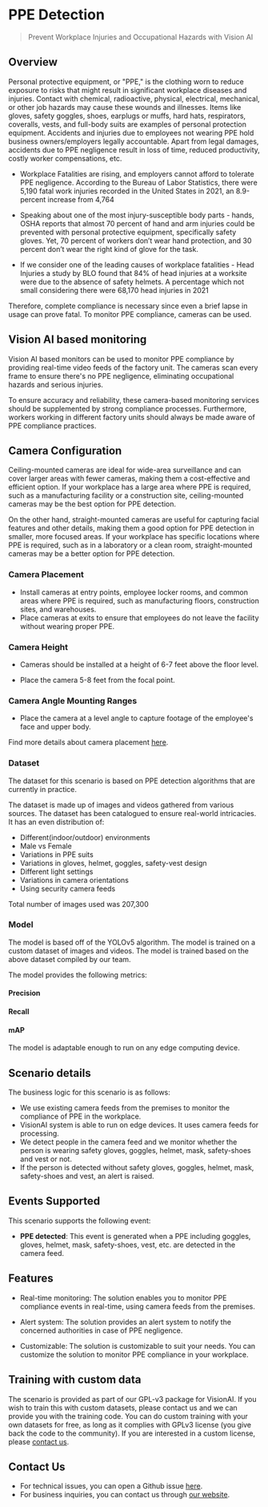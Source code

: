 # **PPE Detection**

> Prevent Workplace Injuries and Occupational Hazards with Vision AI


## Overview

Personal protective equipment, or "PPE," is the clothing worn to reduce exposure to risks that might result in significant workplace diseases and injuries. Contact with chemical, radioactive, physical, electrical, mechanical, or other job hazards may cause these wounds and illnesses. Items like gloves, safety goggles, shoes, earplugs or muffs, hard hats, respirators, coveralls, vests, and full-body suits are examples of personal protection equipment. Accidents and injuries due to employees not wearing PPE hold business owners/employers legally accountable. Apart from legal damages, accidents due to PPE negligence result in loss of time, reduced productivity, costly worker compensations, etc.

- Workplace Fatalities are rising, and employers cannot afford to tolerate PPE negligence. According to the Bureau of Labor Statistics, there were 5,190 fatal work injuries recorded in the United States in 2021, an 8.9-percent increase from 4,764

- Speaking about one of the most injury-susceptible body parts - hands, OSHA reports that almost 70 percent of hand and arm injuries could be prevented with personal protective equipment, specifically safety gloves. Yet, 70 percent of workers don’t wear hand protection, and 30 percent don’t wear the right kind of glove for the task.

- If we consider one of the leading causes of workplace fatalities - Head Injuries a study by BLO found that 84% of head injuries at a worksite were due to the absence of safety helmets. A percentage which not small considering there were 68,170 head injuries in 2021

Therefore, complete compliance is necessary since even a brief lapse in usage can prove fatal. To monitor PPE compliance, cameras can be used.

## Vision AI based monitoring

Vision AI based monitors can be used to monitor PPE compliance by providing real-time video feeds of the factory unit. The cameras scan every frame to ensure there's no PPE negligence, eliminating occupational hazards and serious injuries.

To ensure accuracy and reliability, these camera-based monitoring services should be supplemented by strong compliance processes. Furthermore, workers working in different factory units should always be made aware of PPE compliance practices.


## Camera Configuration

Ceiling-mounted cameras are ideal for wide-area surveillance and can cover larger areas with fewer cameras, making them a cost-effective and efficient option. If your workplace has a large area where PPE is required, such as a manufacturing facility or a construction site, ceiling-mounted cameras may be the best option for PPE detection.

On the other hand, straight-mounted cameras are useful for capturing facial features and other details, making them a good option for PPE detection in smaller, more focused areas. If your workplace has specific locations where PPE is required, such as in a laboratory or a clean room, straight-mounted cameras may be a better option for PPE detection.

### Camera Placement

- Install cameras at entry points, employee locker rooms, and common areas where PPE is required, such as manufacturing floors, construction sites, and warehouses.
- Place cameras at exits to ensure that employees do not leave the facility without wearing proper PPE.


### Camera Height

- Cameras should be installed at a height of 6-7 feet above the floor level.

- Place the camera 5-8 feet from the focal point.

### Camera Angle Mounting Ranges

- Place the camera at a level angle to capture footage of the employee's face and upper body.

Find more details about camera placement [here](../overview/cameras.md).

### Dataset

The dataset for this scenario is based on PPE detection algorithms that are currently in practice.

The dataset is made up of images and videos gathered from various sources. The dataset has been catalogued to ensure real-world intricacies. It has an even distribution of:

- Different(indoor/outdoor) environments
- Male vs Female
- Variations in PPE suits
- Variations in gloves, helmet, goggles, safety-vest design
- Different light settings
- Variations in camera orientations
- Using security camera feeds

Total number of images used was 207,300

### Model

The model is based off of the YOLOv5 algorithm. The model is trained on a custom dataset of images and videos. The model is trained based on the above dataset compiled by our team.

The model provides the following metrics:


<div class="main">
    <div class="bar">
        <h4>Precision <i class="fa fa-info-circle"></i></h4>
        <div role="progressbar" style="--value:88"></div>
    </div>
    <div class="bar">
        <h4>Recall <i class="fa fa-info-circle"></i></h4>
        <div role="progressbar1" style="--value:86"></div>
    </div>
    <div class="bar">
        <h4>mAP <i class="fa fa-info-circle"></i></h4>
        <div role="progressbar2" style="--value:91"></div>
    </div>
</div>

The model is adaptable enough to run on any edge computing device.

## Scenario details

The business logic for this scenario is as follows:

- We use existing camera feeds from the premises to monitor the compliance of PPE in the workplace.
- VisionAI system is able to run on edge devices. It uses camera feeds for processing.
- We detect people in the camera feed and we monitor whether the person is wearing safety gloves, goggles, helmet, mask, safety-shoes and vest or not.
- If the person is detected without safety gloves, goggles, helmet, mask, safety-shoes and vest, an alert is raised.

## Events Supported

This scenario supports the following event:

- **PPE detected**: This event is generated when a PPE including goggles, gloves, helmet, mask, safety-shoes, vest, etc. are detected in the camera feed.

## Features

- Real-time monitoring: The solution enables you to monitor PPE compliance events in real-time, using camera feeds from the premises.

- Alert system: The solution provides an alert system to notify the concerned authorities in case of PPE negligence.

- Customizable: The solution is customizable to suit your needs. You can customize the solution to monitor PPE compliance in your workplace.



## Training with custom data

The scenario is provided as part of our GPL-v3 package for VisionAI. If you wish to train this with custom datasets, please contact us and we can provide you with the training code. You can do custom training with your own datasets for free, as long as it complies with GPLv3 license (you give back the code to the community). If you are interested in a custom license, please [contact us](../company/contact.md).

## Contact Us

- For technical issues, you can open a Github issue [here](https://github.com/visionify/visionai).
- For business inquiries, you can contact us through [our website](https://visionify.ai/contact).
